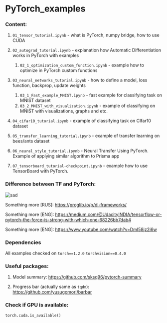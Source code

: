 # PyTorch_examples

### Content:
1. `01_tensor_tutorial.ipynb` - what is PyTorch,  numpy bridge, how to use CUDA

2. `02_autograd_tutorial.ipynb` - explanation how Automatic Differentiation works in PyTorch with examples
   1. `02_1_optimization_custom_function.ipynb` - example how to optimize in PyTorch custom functions

3. `03_neural_networks_tutorial.ipynb` - how to define a model, loss function, backprop, update weights

   1. `03_1_Fast_example_MNIST.ipynb` - fast example for classifying task on MNIST dataset 
   2. `03_2_MNIST_with_visualization.ipynb` - example of classifying on MNIST with visualizations, graphs and etc.

4. `04_cifar10_tutorial.ipynb` - example of classifying task on CIfar10 dataset

5. `05_transfer_learning_tutorial.ipynb` - example of transfer learning on bees/ants dataset

6. `06_neural_style_tutorial.ipynb` - Neural Transfer Using PyTorch. Example of applying similar algorithm to Prisma app

7. `07_tensorboard_tutorial-checkpoint.ipynb` - example how to use TensorBoard with PyTorch.

### Difference between TF and PyTorch:

![sad](https://media.proglib.io/wp-uploads/2019/02/Graphs.jpg)

Something more [RUS]: https://proglib.io/p/dl-frameworks/

Something more [ENG]: https://medium.com/@UdacityINDIA/tensorflow-or-pytorch-the-force-is-strong-with-which-one-68226bb7dab4

Something more [ENG]: https://www.youtube.com/watch?v=DmI58jz2i6w

### Dependencies
All examples checked on 
`torch==1.2.0`
`torchvision==0.4.0`

### Useful packages:

1. Model summary:
https://github.com/sksq96/pytorch-summary

2. Progress bar (actually same as `tqdm`):
https://github.com/yusugomori/barbar

### Check if GPU is available:
```torch.cuda.is_available()```
